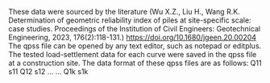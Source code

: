 These data were sourced by the literature (Wu X.Z., Liu H., Wang R.K. Determination of geometric reliability index of piles at site-specific scale: case studies. Proceedings of the Institution of Civil Engineers: Geotechnical Engineering, 2023, 176(2):118-131.) https://doi.org/10.1680/jgeen.20.00204 The qpss file can be opened by any text editor, such as notepad or editplus.
The tested load-settlement data for each curve were saved in the qpss file at a construction site. The data format of these qpss files are as follows:
Q11 s11 Q12 s12 ... ... Q1k s1k
